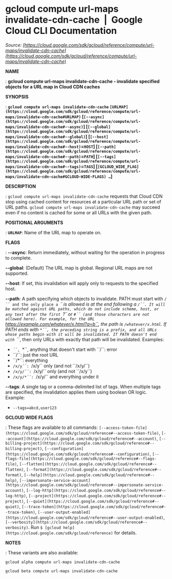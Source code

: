 # gcloud compute url-maps invalidate-cdn-cache  |  Google Cloud CLI Documentation

*Source: [https://cloud.google.com/sdk/gcloud/reference/compute/url-maps/invalidate-cdn-cache](https://cloud.google.com/sdk/gcloud/reference/compute/url-maps/invalidate-cdn-cache)*

**NAME**

: **gcloud compute url-maps invalidate-cdn-cache - invalidate specified objects for a URL map in Cloud CDN caches**

**SYNOPSIS**

: **`gcloud compute url-maps invalidate-cdn-cache` `[URLMAP](https://cloud.google.com/sdk/gcloud/reference/compute/url-maps/invalidate-cdn-cache#URLMAP)` [`[--async](https://cloud.google.com/sdk/gcloud/reference/compute/url-maps/invalidate-cdn-cache#--async)`] [`[--global](https://cloud.google.com/sdk/gcloud/reference/compute/url-maps/invalidate-cdn-cache#--global)`] [`[--host](https://cloud.google.com/sdk/gcloud/reference/compute/url-maps/invalidate-cdn-cache#--host)`=`HOST`] [`[--path](https://cloud.google.com/sdk/gcloud/reference/compute/url-maps/invalidate-cdn-cache#--path)`=`PATH`] [`[--tags](https://cloud.google.com/sdk/gcloud/reference/compute/url-maps/invalidate-cdn-cache#--tags)`=`TAGS`] [`[GCLOUD_WIDE_FLAG](https://cloud.google.com/sdk/gcloud/reference/compute/url-maps/invalidate-cdn-cache#GCLOUD-WIDE-FLAGS) …`]**

**DESCRIPTION**

: `gcloud compute url-maps invalidate-cdn-cache` requests that Cloud
CDN stop using cached content for resources at a particular URL path or set of
URL paths.
`gcloud compute url-maps invalidate-cdn-cache` may succeed even if no
content is cached for some or all URLs with the given path.

**POSITIONAL ARGUMENTS**

: **`URLMAP`**:
Name of the URL map to operate on.

**FLAGS**

: **--async**:
Return immediately, without waiting for the operation in progress to complete.

**--global**:
(Default) The URL map is global. Regional URL maps are not supported.

**--host**:
If set, this invalidation will apply only to requests to the specified host.

**--path**:
A path specifying which objects to invalidate. PATH must start with
``/´´ and the only place a ``*´´ is allowed is at the
end following a ``/´´. It will be matched against URL paths, which
do not include scheme, host, or any text after the first ``?´´ or
``#´´ (and those characters are not allowed here). For example, for
the URL
``https://example.com/whatever/x.html?a=b``,
the path is ``/whatever/x.html``.
If PATH ends with ``*´´, the preceding string is a prefix, and all
URLs whose paths begin with it will be invalidated. If PATH doesn't end with
``*´´, then only URLs with exactly that path will be invalidated.
Examples:

- ``´´, ``*´´, anything that doesn't start with
``/´´: error
- ``/´´: just the root URL
- ``/*´´: everything
- ``/x/y´´: ``/x/y´´ only (and not ``/x/y/´´)
- ``/x/y/´´: ``/x/y/´´ only (and not ``/x/y´´)
- ``/x/y/*´´: ``/x/y/´´ and everything under it

**--tags**:
A single tag or a comma-delimited list of tags. When multiple tags are
specified, the invalidation applies them using boolean OR logic.
Example:

- ``--tags=abcd,user123``

**GCLOUD WIDE FLAGS**

: These flags are available to all commands: `[--access-token-file](https://cloud.google.com/sdk/gcloud/reference#--access-token-file)`,
`[--account](https://cloud.google.com/sdk/gcloud/reference#--account)`, `[--billing-project](https://cloud.google.com/sdk/gcloud/reference#--billing-project)`,
`[--configuration](https://cloud.google.com/sdk/gcloud/reference#--configuration)`,
`[--flags-file](https://cloud.google.com/sdk/gcloud/reference#--flags-file)`,
`[--flatten](https://cloud.google.com/sdk/gcloud/reference#--flatten)`, `[--format](https://cloud.google.com/sdk/gcloud/reference#--format)`, `[--help](https://cloud.google.com/sdk/gcloud/reference#--help)`, `[--impersonate-service-account](https://cloud.google.com/sdk/gcloud/reference#--impersonate-service-account)`,
`[--log-http](https://cloud.google.com/sdk/gcloud/reference#--log-http)`,
`[--project](https://cloud.google.com/sdk/gcloud/reference#--project)`, `[--quiet](https://cloud.google.com/sdk/gcloud/reference#--quiet)`, `[--trace-token](https://cloud.google.com/sdk/gcloud/reference#--trace-token)`, `[--user-output-enabled](https://cloud.google.com/sdk/gcloud/reference#--user-output-enabled)`,
`[--verbosity](https://cloud.google.com/sdk/gcloud/reference#--verbosity)`.
Run `$ [gcloud help](https://cloud.google.com/sdk/gcloud/reference)` for details.

**NOTES**

: These variants are also available:

```
gcloud alpha compute url-maps invalidate-cdn-cache
```

```
gcloud beta compute url-maps invalidate-cdn-cache
```